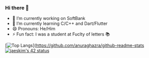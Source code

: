 ### Hi there 👋

- 🔭 I’m currently working on SoftBank
- 🌱 I’m currently learning C/C++ and Dart/Flutter
- 😄 Pronouns: He/Him
- ⚡ Fun fact: I was a student at Fuclty of letters 📚

[![Top Langs](https://github-readme-stats.vercel.app/api/top-langs/?username=yhakamay&layout=compact)](https://github.com/anuraghazra/github-readme-stats
[![jaeskim's 42 status](https://badge42.herokuapp.com/api/stats/yhakamay?cursus=42cursus)](https://github.com/JaeSeoKim/badge42)
